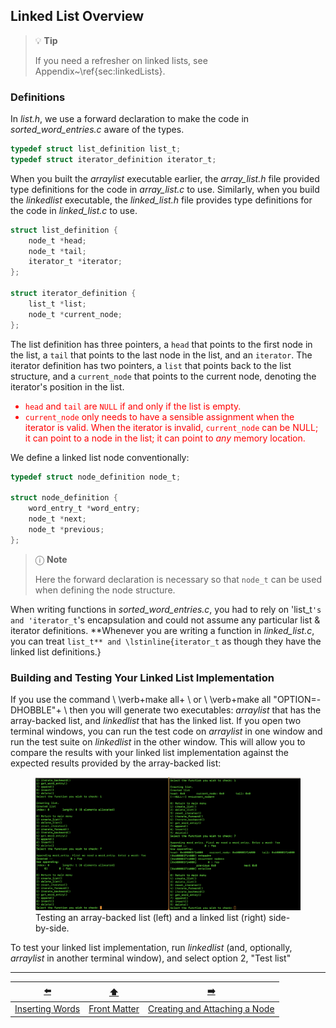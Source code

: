 ## Linked List Overview

> 💡 **Tip**
> 
> If you need a refresher on linked lists, see Appendix~\ref{sec:linkedLists}.

### Definitions

In *list.h*, we use a forward declaration to make the code in *sorted_word_entries.c* aware of the types.

```c
typedef struct list_definition list_t;
typedef struct iterator_definition iterator_t;
```

When you built the *arraylist* executable earlier, the *array_list.h* file provided type definitions for the code in *array_list.c* to use.
Similarly, when you build the *linkedlist* executable, the *linked_list.h* file provides type definitions for the code in *linked_list.c* to use.

```c
struct list_definition {
    node_t *head;
    node_t *tail;
    iterator_t *iterator;
};

struct iterator_definition {
    list_t *list;
    node_t *current_node;
};
```

The list definition has three pointers, a `head` that points to the first node in the list, a `tail` that points to the last node in the list, and an `iterator`.
The iterator definition has two pointers, a `list` that points back to the list structure, and a `current_node` that points to the current node, denoting the iterator's position in the list.
<font color="red">
- `head` and `tail` are `NULL` if and only if the list is empty.
- `current_node` only needs to have a sensible assignment when the iterator is valid.
  When the iterator is invalid, `current_node` can be NULL; it can point to a node in the list; it can point to *any* memory location.
</font>

We define a linked list node conventionally:

```c
typedef struct node_definition node_t;

struct node_definition {
    word_entry_t *word_entry;
    node_t *next;
    node_t *previous;
};
```

> ⓘ **Note**
>
> Here the forward declaration is necessary so that `node_t` can be used when defining the node structure.

When writing functions in *sorted_word_entries.c*, you had to rely on 'list_t`'s and 'iterator_t`'s encapsulation and could not assume any particular list \& iterator definitions.
**Whenever you are writing a function in *linked_list.c*, you can treat `list_t** and \lstinline{iterator_t` as though they have the linked list definitions.}


### Building and Testing Your Linked List Implementation

If you use the command \\
\verb+make all+ \\
or \\
\verb+make all "OPTION=-DHOBBLE"+ \\
then you will generate two executables: *arraylist* that has the array-backed list, and *linkedlist* that has the linked list.
If you open two terminal windows, you can run the test code on *arraylist* in one window and run the test suite on *linkedlist* in the other window.
This will allow you to compare the results with your linked list implementation against the expected results provided by the array-backed list:

<!-- ![Screenshots of two terminal windows, showing the arraylist executable and the linkedlist executable being tested.](SideBySideTesting.png) -->
<figure>
    <img src="SideBySideTesting.png" alt="Screenshots of two terminal windows, showing the arraylist executable and the linkedlist executable being tested.">
    <figcaption>Testing an array-backed list (left) and a linked list (right) side-by-side.</figcaption>
</figure>

To test your linked list implementation, run *linkedlist* (and, optionally, *arraylist* in another terminal window),
and select option 2, "Test list"

---

|       [⬅️](06-inserting-words.md)        |      [⬆️](../README.md)      |              [➡️](08-create-and-attach-node.md)               |
|:----------------------------------------:|:----------------------------:|:-------------------------------------------------------------:|
| [Inserting Words](06-inserting-words.md) | [Front Matter](../README.md) | [Creating and Attaching a Node](08-create-and-attach-node.md) |
